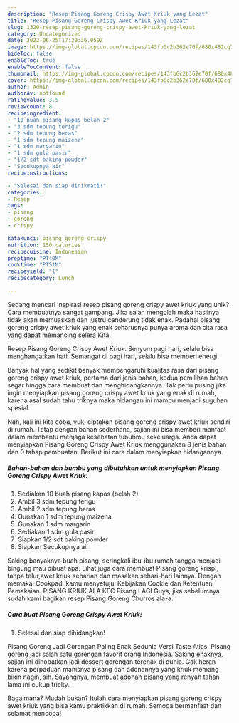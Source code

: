 ```yaml
---
description: "Resep Pisang Goreng Crispy Awet Kriuk yang Lezat"
title: "Resep Pisang Goreng Crispy Awet Kriuk yang Lezat"
slug: 1320-resep-pisang-goreng-crispy-awet-kriuk-yang-lezat
category: Uncategorized
date: 2022-06-25T17:29:36.059Z
image: https://img-global.cpcdn.com/recipes/143fb6c2b362e70f/680x482cq70/pisang-goreng-crispy-awet-kriuk-foto-resep-utama.jpg
hideToc: false
enableToc: true
enableTocContent: false
thumbnail: https://img-global.cpcdn.com/recipes/143fb6c2b362e70f/680x482cq70/pisang-goreng-crispy-awet-kriuk-foto-resep-utama.jpg
cover: https://img-global.cpcdn.com/recipes/143fb6c2b362e70f/680x482cq70/pisang-goreng-crispy-awet-kriuk-foto-resep-utama.jpg
author: Admin
authorAv: notfound
ratingvalue: 3.5
reviewcount: 8
recipeingredient:
- "10 buah pisang kapas belah 2"
- "3 sdm tepung terigu"
- "2 sdm tepung beras"
- "1 sdm tepung maizena"
- "1 sdm margarin"
- "1 sdm gula pasir"
- "1/2 sdt baking powder"
- "Secukupnya air"
recipeinstructions:

- "Selesai dan siap dinikmati!"
categories:
- Resep
tags:
- pisang
- goreng
- crispy

katakunci: pisang goreng crispy 
nutrition: 150 calories
recipecuisine: Indonesian
preptime: "PT40M"
cooktime: "PT51M"
recipeyield: "1"
recipecategory: Lunch

---
```





Sedang mencari inspirasi resep pisang goreng crispy awet kriuk yang unik? Cara membuatnya sangat gampang. Jika salah mengolah maka hasilnya tidak akan memuaskan dan justru cenderung tidak enak. Padahal pisang goreng crispy awet kriuk yang enak seharusnya punya aroma dan cita rasa yang dapat memancing selera Kita.





Resep Pisang Goreng Crispy Awet Kriuk. Senyum pagi hari, selalu bisa menghangatkan hati. Semangat di pagi hari, selalu bisa memberi energi.

Banyak hal yang sedikit banyak mempengaruhi kualitas rasa dari pisang goreng crispy awet kriuk, pertama dari jenis bahan, kedua pemilihan bahan segar hingga cara membuat dan menghidangkannya. Tak perlu pusing jika ingin menyiapkan pisang goreng crispy awet kriuk yang enak di rumah, karena asal sudah tahu triknya maka hidangan ini mampu menjadi suguhan spesial.






Nah, kali ini kita coba, yuk, ciptakan pisang goreng crispy awet kriuk sendiri di rumah. Tetap dengan bahan sederhana, sajian ini bisa memberi manfaat dalam membantu menjaga kesehatan tubuhmu sekeluarga. Anda dapat menyiapkan Pisang Goreng Crispy Awet Kriuk menggunakan 8 jenis bahan dan 0 tahap pembuatan. Berikut ini cara dalam menyiapkan hidangannya.

<!--inarticleads1-->

##### Bahan-bahan dan bumbu yang dibutuhkan untuk menyiapkan Pisang Goreng Crispy Awet Kriuk:

1. Sediakan 10 buah pisang kapas (belah 2)
1. Ambil 3 sdm tepung terigu
1. Ambil 2 sdm tepung beras
1. Gunakan 1 sdm tepung maizena
1. Gunakan 1 sdm margarin
1. Sediakan 1 sdm gula pasir
1. Siapkan 1/2 sdt baking powder
1. Siapkan Secukupnya air


Saking banyaknya buah pisang, seringkali ibu-ibu rumah tangga menjadi bingung mau dibuat apa. Lihat juga cara membuat Pisang goreng krispi, tanpa telur,awet kriuk seharian dan masakan sehari-hari lainnya. Dengan memakai Cookpad, kamu menyetujui Kebijakan Cookie dan Ketentuan Pemakaian. PISANG KRIUK ALA KFC Pisang LAGI Guys, jika sebelumnya sudah kami bagikan resep Pisang Goreng Churros ala-a. 

<!--inarticleads2-->

##### Cara buat Pisang Goreng Crispy Awet Kriuk:


1. Selesai dan siap dihidangkan!

Pisang Goreng Jadi Gorengan Paling Enak Sedunia Versi Taste Atlas. Pisang goreng jadi salah satu gorengan favorit orang Indonesia. Saking enaknya, sajian ini dinobatkan jadi dessert gorengan terenak di dunia. Gak heran karena perpaduan manisnya pisang dan adonannya yang kriuk memang bikin nagih, sih. Sayangnya, membuat adonan pisang yang renyah tahan lama ini cukup tricky. 

Bagaimana? Mudah bukan? Itulah cara menyiapkan pisang goreng crispy awet kriuk yang bisa kamu praktikkan di rumah. Semoga bermanfaat dan selamat mencoba!
